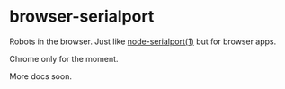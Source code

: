 
# browser-serialport

  Robots in the browser. Just like [node-serialport(1)](https://npmjs.org/package/serialport) but for browser apps. 

  Chrome only for the moment.

  More docs soon.